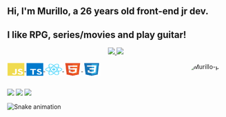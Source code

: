 ## Hi, I'm Murillo, a 26 years old front-end jr dev.
## I like RPG, series/movies and play guitar!

<div align="center">
  <a href="https://github.com/murillobcdev">
  <img height="180em" src="https://github-readme-stats.vercel.app/api?username=murillobcdev&show_icons=true&theme=dark&include_all_commits=true&count_private=true"/>
  <img height="180em" src="https://github-readme-stats.vercel.app/api/top-langs/?username=murillobcdev&layout=compact&langs_count=7&theme=dark"/>
</div>
<div style="display: inline_block"><br>
  <img align="center" alt="Murillo-Js" height="30" width="40" src="https://raw.githubusercontent.com/devicons/devicon/master/icons/javascript/javascript-plain.svg">
  <img align="center" alt="Murillo-Ts" height="30" width="40" src="https://raw.githubusercontent.com/devicons/devicon/master/icons/typescript/typescript-plain.svg">
  <img align="center" alt="Murillo-React" height="30" width="40" src="https://raw.githubusercontent.com/devicons/devicon/master/icons/react/react-original.svg">
  <img align="center" alt="Murillo-HTML" height="30" width="40" src="https://raw.githubusercontent.com/devicons/devicon/master/icons/html5/html5-original.svg">
  <img align="center" alt="Murillo-CSS" height="30" width="40" src="https://raw.githubusercontent.com/devicons/devicon/master/icons/css3/css3-original.svg">
  <img align="right" alt="Murillo-pic" height="150" style="border-radius:50px;" src="https://i.imgur.com/N0R3NFx.png?width=676&height=676">
</div>
  
  ##
 
<div> 
  <a href="https://instagram.com/myrullo" target="_blank"><img src="https://img.shields.io/badge/-Instagram-%23E4405F?style=for-the-badge&logo=instagram&logoColor=white" target="_blank"></a>
  <a href = "mailto:murillobdev@gmail.com"><img src="https://img.shields.io/badge/-Gmail-%23333?style=for-the-badge&logo=gmail&logoColor=white" target="_blank"></a>
  <a href="https://www.linkedin.com/in/murillobcampos/" target="_blank"><img src="https://img.shields.io/badge/-LinkedIn-%230077B5?style=for-the-badge&logo=linkedin&logoColor=white" target="_blank"></a>
 
  ![Snake animation](https://github.com/murillobcdev/murillobcdev/blob/output/github-contribution-grid-snake.svg)
 
</div>
